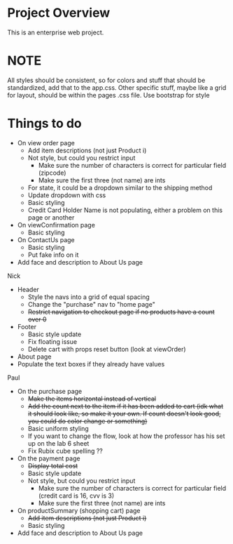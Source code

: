# Project Overview
This is an enterprise web project.

# NOTE
All styles should be consistent, so for colors and stuff that should be standardized, add that to the app.css. Other specific stuff, maybe like a grid for layout, should be within the pages .css file.
Use bootstrap for style

# Things to do
- On view order page
  - Add item descriptions (not just Product i)
  - Not style, but could you restrict input
    - Make sure the number of characters is correct for particular field (zipcode)
    - Make sure the first three (not name) are ints
  - For state, it could be a dropdown similar to the shipping method
  - Update dropdown with css
  - Basic styling
  - Credit Card Holder Name is not populating, either a problem on this page or another
- On viewConfirmation page
  - Basic styling
- On ContactUs page
  - Basic styling
  - Put fake info on it
- Add face and description to About Us page
 
Nick
- Header
  - Style the navs into a grid of equal spacing
  - Change the "purchase" nav to "home page"
  - ~~Restrict navigation to checkout page if no products have a count over 0~~
- Footer
  - Basic style update
  - Fix floating issue
  - Delete cart with props reset button (look at viewOrder)
- About page
- Populate the text boxes if they already have values

Paul
- On the purchase page
  - ~~Make the items horizontal instead of vertical~~
  - ~~Add the count next to the item if it has been added to cart (idk what it should look like, so make it your own. If count doesn't look good, you could do color change or something)~~
  - Basic uniform styling
  - If you want to change the flow, look at how the professor has his set up on the lab 6 sheet
  - Fix Rubix cube spelling ??
- On the payment page
  - ~~Display total cost~~
  - Basic style update
  - Not style, but could you restrict input
    - Make sure the number of characters is correct for particular field (credit card is 16, cvv is 3)
    - Make sure the first three (not name) are ints
- On productSummary (shopping cart) page
  - ~~Add item descriptions (not just Product i)~~
  - Basic styling
- Add face and description to About Us page
